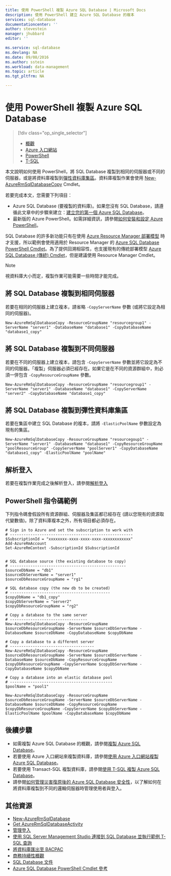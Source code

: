 ```yaml
---
title: 使用 PowerShell 複製 Azure SQL Database | Microsoft Docs
description: 使用 PowerShell 建立 Azure SQL Database 的複本
services: sql-database
documentationcenter: ''
author: stevestein
manager: jhubbard
editor: ''

ms.service: sql-database
ms.devlang: NA
ms.date: 09/08/2016
ms.author: sstein
ms.workload: data-management
ms.topic: article
ms.tgt_pltfrm: NA

---
```

# 使用 PowerShell 複製 Azure SQL Database
> [!div class="op_single_selector"]
> * [概觀](sql-database-copy.md)
> * [Azure 入口網站](sql-database-copy-portal.md)
> * [PowerShell](sql-database-copy-powershell.md)
> * [T-SQL](sql-database-copy-transact-sql.md)
> 
> 

本文說明如何使用 PowerShell，將 SQL Database 複製到相同的伺服器或不同的伺服器，或是將資料庫複製到[彈性資料庫集區](sql-database-elastic-pool.md)。資料庫複製作業會使用 [New-AzureRmSqlDatabaseCopy](https://msdn.microsoft.com/library/mt603644.aspx) Cmdlet。

若要完成本文，您需要下列項目：

* Azure SQL Database (要複製的資料庫)。如果您沒有 SQL Database，請遵循此文章中的步驟來建立：[建立您的第一個 Azure SQL Database](sql-database-get-started.md)。
* 最新版的 Azure PowerShell。如需詳細資訊，請參閱[如何安裝和設定 Azure PowerShell](../powershell-install-configure.md)。

SQL Database 的許多新功能只有在使用 [Azure Resource Manager 部署模型](../resource-group-overview.md) 時才支援，所以範例會使用適用於 Resource Manager 的 [Azure SQL Database PowerShell Cmdlet](https://msdn.microsoft.com/library/azure/mt574084.aspx)。為了提供回溯相容性，也支援現有的傳統部署模型 [Azure SQL Database (傳統) Cmdlet](https://msdn.microsoft.com/library/azure/dn546723.aspx)，但是建議使用 Resource Manager Cmdlet。

> [!NOTE]
> 視資料庫大小而定，複製作業可能需要一些時間才能完成。
> 
> 

## 將 SQL Database 複製到相同伺服器
若要在相同的伺服器上建立複本，請省略 `-CopyServerName` 參數 (或將它設定為相同的伺服器)。

    New-AzureRmSqlDatabaseCopy -ResourceGroupName "resourcegroup1" -ServerName "server1" -DatabaseName "database1" -CopyDatabaseName "database1_copy"

## 將 SQL Database 複製到不同伺服器
若要在不同的伺服器上建立複本，請包含 `-CopyServerName` 參數並將它設定為不同的伺服器。「複製」伺服器必須已經存在。如果它是在不同的資源群組中，則必須一併包含 `-CopyResourceGroupName` 參數。

    New-AzureRmSqlDatabaseCopy -ResourceGroupName "resourcegroup1" -ServerName "server1" -DatabaseName "database1" -CopyServerName "server2" -CopyDatabaseName "database1_copy"


## 將 SQL Database 複製到彈性資料庫集區
若要在集區中建立 SQL Database 的複本，請將 `-ElasticPoolName` 參數設定為現有的集區。

    New-AzureRmSqlDatabaseCopy -ResourceGroupName "resourcegoup1" -ServerName "server1" -DatabaseName "database1" -CopyResourceGroupName "poolResourceGroup" -CopyServerName "poolServer1" -CopyDatabaseName "database1_copy" -ElasticPoolName "poolName"


## 解析登入
若要在複製作業完成之後解析登入，請參閱[解析登入](sql-database-copy-transact-sql.md#resolve-logins-after-the-copy-operation-completes)

## PowerShell 指令碼範例
下列指令碼會假設所有資源群組、伺服器及集區都已經存在 (請以您現有的資源取代變數值)。除了資料庫複本之外，所有項目都必須存在。

    # Sign in to Azure and set the subscription to work with
    # ------------------------------------------------------
    $SubscriptionId = "xxxxxxxx-xxxx-xxxx-xxxx-xxxxxxxxxxxx"
    Add-AzureRmAccount
    Set-AzureRmContext -SubscriptionId $SubscriptionId


    # SQL database source (the existing database to copy)
    # ---------------------------------------------------
    $sourceDbName = "db1"
    $sourceDbServerName = "server1"
    $sourceDbResourceGroupName = "rg1"

    # SQL database copy (the new db to be created)
    # --------------------------------------------
    $copyDbName = "db1_copy"
    $copyDbServerName = "server2"
    $copyDbResourceGroupName = "rg2"

    # Copy a database to the same server
    # ----------------------------------
    New-AzureRmSqlDatabaseCopy -ResourceGroupName $sourceDbResourceGroupName -ServerName $sourceDbServerName -DatabaseName $sourceDbName -CopyDatabaseName $copyDbName

    # Copy a database to a different server
    # -------------------------------------
    New-AzureRmSqlDatabaseCopy -ResourceGroupName $sourceDbResourceGroupName -ServerName $sourceDbServerName -DatabaseName $sourceDbName -CopyResourceGroupName $copyDbResourceGroupName -CopyServerName $copyDbServerName -CopyDatabaseName $copyDbName

    # Copy a database into an elastic database pool
    # ---------------------------------------------
    $poolName = "pool1"

    New-AzureRmSqlDatabaseCopy -ResourceGroupName $sourceDbResourceGroupName -ServerName $sourceDbServerName -DatabaseName $sourceDbName -CopyResourceGroupName $copyDbResourceGroupName -CopyServerName $copyDbServerName -ElasticPoolName $poolName -CopyDatabaseName $copyDbName





## 後續步驟
* 如需複製 Azure SQL Database 的概觀，請參閱[複製 Azure SQL Database](sql-database-copy.md)。
* 若要使用 Azure 入口網站來複製資料庫，請參閱[使用 Azure 入口網站複製 Azure SQL Database](sql-database-copy-portal.md)。
* 若要使用 Transact-SQL 複製資料庫，請參閱[使用 T-SQL 複製 Azure SQL Database](sql-database-copy-transact-sql.md)。
* 請參閱[如何管理災害復原後的 Azure SQL Database 安全性](sql-database-geo-replication-security-config.md)，以了解如何在將資料庫複製到不同的邏輯伺服器時管理使用者與登入。

## 其他資源
* [New-AzureRmSqlDatabase](https://msdn.microsoft.com/library/mt603644.aspx)
* [Get AzureRmSqlDatabaseActivity](https://msdn.microsoft.com/library/mt603687.aspx)
* [管理登入](sql-database-manage-logins.md)
* [使用 SQL Server Management Studio 連接到 SQL Database 並執行範例 T-SQL 查詢](sql-database-connect-query-ssms.md)
* [將資料庫匯出至 BACPAC](sql-database-export.md)
* [商務持續性概觀](sql-database-business-continuity.md)
* [SQL Database 文件](https://azure.microsoft.com/documentation/services/sql-database/)
* [Azure SQL Database PowerShell Cmdlet 參考](https://msdn.microsoft.com/library/mt574084.aspx)

<!---HONumber=AcomDC_0914_2016-->